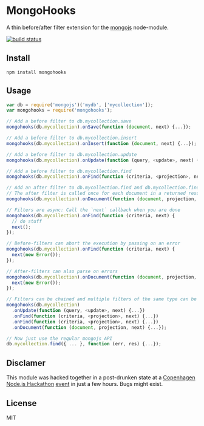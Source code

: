 # MongoHooks

A thin before/after filter extension for the
[mongojs](https://github.com/mafintosh/mongojs) node-module.

[![build
status](https://secure.travis-ci.org/watson/mongohooks.png)](http://travis-ci.org/watson/mongohooks)

## Install

```
npm install mongohooks
```

## Usage

```javascript
var db = require('mongojs')('mydb', ['mycollection']);
var mongohooks = require('mongohooks');

// Add a before filter to db.mycollection.save
mongohooks(db.mycollection).onSave(function (document, next) {...});

// Add a before filter to db.mycollection.insert
mongohooks(db.mycollection).onInsert(function (document, next) {...});

// Add a before filter to db.mycollection.update
mongohooks(db.mycollection).onUpdate(function (query, <update>, next) {...});

// Add a before filter to db.mycollection.find
mongohooks(db.mycollection).onFind(function (criteria, <projection>, next) {...});

// Add an after filter to db.mycollection.find and db.mycollection.findOne
// The after filter is called once for each document in a returned result.
mongohooks(db.mycollection).onDocument(function (document, projection, next) {...});

// Filters are async: Call the `next` callback when you are done
mongohooks(db.mycollection).onFind(function (criteria, next) {
  // do stuff
  next();
});

// Before-filters can abort the execution by passing on an error
mongohooks(db.mycollection).onFind(function (criteria, next) {
  next(new Error());
});

// After-filters can also parse on errors
mongohooks(db.mycollection).onDocument(function (document, projection, next) {
  next(new Error());
});

// Filters can be chained and multiple filters of the same type can be added
mongohooks(db.mycollection)
  .onUpdate(function (query, <update>, next) {...})
  .onFind(function (criteria, <projection>, next) {...})
  .onFind(function (criteria, <projection>, next) {...})
  .onDocument(function (document, projection, next) {...});

// Now just use the reqular mongojs API
db.mycollection.find({ ... }, function (err, res) {...});
```

## Disclamer

This module was hacked together in a post-drunken state at a [Copenhagen
Node.js Hackathon](http://www.meetup.com/Copenhagen-Node-js-Hackathon/)
[event](http://www.meetup.com/Copenhagen-Node-js-Hackathon/events/142963512/)
in just a few hours. Bugs might exist.

## License

MIT
